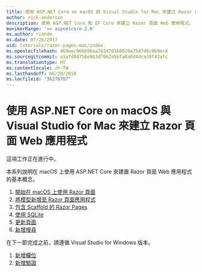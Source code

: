 ```yaml
---
title: 使用 ASP.NET Core on macOS 與 Visual Studio for Mac 來建立 Razor 頁面 Web 應用程式
author: rick-anderson
description: 使用 ASP.NET Core 和 EF Core 來建立 Razor 頁面 Web 應用程式。
monikerRange: '>= aspnetcore-2.0'
ms.author: riande
ms.date: 07/26/2017
uid: tutorials/razor-pages-mac/index
ms.openlocfilehash: 469eec966696aa763d701b0019a75d7d6c8b9ec4
ms.sourcegitcommit: a1afd04758e663d7062a5bfa8a0d4dca38f42afc
ms.translationtype: HT
ms.contentlocale: zh-TW
ms.lasthandoff: 06/20/2018
ms.locfileid: "36276707"
---
```

# <a name="create-a-razor-pages-web-app-with-aspnet-core-on-macos-with-visual-studio-for-mac"></a>使用 ASP.NET Core on macOS 與 Visual Studio for Mac 來建立 Razor 頁面 Web 應用程式

這項工作正在進行中。

本系列說明在 macOS 上使用 ASP.NET Core 來建置 Razor 頁面 Web 應用程式的基本概念。

1. [開始在 macOS 上使用 Razor 頁面](xref:tutorials/razor-pages-mac/razor-pages-start)
1. [將模型新增至 Razor 頁面應用程式](xref:tutorials/razor-pages-mac/model)
1. [包含 Scaffold 的 Razor Pages](xref:tutorials/razor-pages-mac/page)
1. [使用 SQLite](xref:tutorials/razor-pages-mac/sql)
1. [更新頁面](xref:tutorials/razor-pages-mac/da1)
1. [新增搜尋](xref:tutorials/razor-pages-mac/search)

在下一節完成之前，請遵循 Visual Studio for Windows 版本。

1. [新增欄位](xref:tutorials/razor-pages/new-field)
1. [新增驗證](xref:tutorials/razor-pages/validation)
